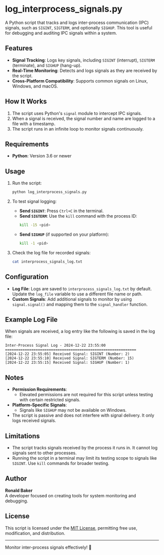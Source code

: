 # log_interprocess_signals.py

A Python script that tracks and logs inter-process communication (IPC) signals, such as `SIGINT`, `SIGTERM`, and optionally `SIGHUP`. This tool is useful for debugging and auditing IPC signals within a system.

## Features

- **Signal Tracking**: Logs key signals, including `SIGINT` (interrupt), `SIGTERM` (terminate), and `SIGHUP` (hang-up).
- **Real-Time Monitoring**: Detects and logs signals as they are received by the script.
- **Cross-Platform Compatibility**: Supports common signals on Linux, Windows, and macOS.

## How It Works

1. The script uses Python's `signal` module to intercept IPC signals.
2. When a signal is received, the signal number and name are logged to a file with a timestamp.
3. The script runs in an infinite loop to monitor signals continuously.

## Requirements

- **Python**: Version 3.6 or newer

## Usage

1. Run the script:
   ```bash
   python log_interprocess_signals.py
   ```

2. To test signal logging:
   - **Send `SIGINT`**: Press `Ctrl+C` in the terminal.
   - **Send `SIGTERM`**: Use the `kill` command with the process ID:
     ```bash
     kill -15 <pid>
     ```
   - **Send `SIGHUP`** (if supported on your platform):
     ```bash
     kill -1 <pid>
     ```

3. Check the log file for recorded signals:
   ```bash
   cat interprocess_signals_log.txt
   ```

## Configuration

- **Log File**: Logs are saved to `interprocess_signals_log.txt` by default. Update the `log_file` variable to use a different file name or path.
- **Custom Signals**: Add additional signals to monitor by using `signal.signal()` and mapping them to the `signal_handler` function.

## Example Log File

When signals are received, a log entry like the following is saved in the log file:

```
Inter-Process Signal Log - 2024-12-22 23:55:00
============================================================
[2024-12-22 23:55:05] Received Signal: SIGINT (Number: 2)
[2024-12-22 23:55:10] Received Signal: SIGTERM (Number: 15)
[2024-12-22 23:55:15] Received Signal: SIGHUP (Number: 1)
```

## Notes

- **Permission Requirements**:
  - Elevated permissions are not required for this script unless testing with certain restricted signals.
- **Platform-Specific Signals**:
  - Signals like `SIGHUP` may not be available on Windows.
- The script is passive and does not interfere with signal delivery. It only logs received signals.

## Limitations

- The script tracks signals received by the process it runs in. It cannot log signals sent to other processes.
- Running the script in a terminal may limit its testing scope to signals like `SIGINT`. Use `kill` commands for broader testing.

## Author

**Ronald Baker**  
A developer focused on creating tools for system monitoring and debugging.

## License

This script is licensed under the [MIT License](LICENSE), permitting free use, modification, and distribution.

---

Monitor inter-process signals effectively! 🔄
```
